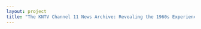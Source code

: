 ```yaml
--- 
layout: project 
title: "The KNTV Channel 11 News Archive: Revealing the 1960s Experience in San Jose and the Salinas Valley" 
---
```



